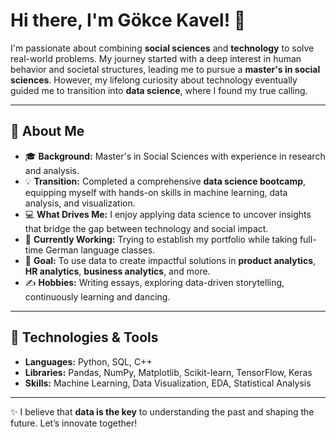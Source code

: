 # Hi there, I'm Gökce Kavel! 👋

I'm passionate about combining **social sciences** and **technology** to solve real-world problems. My journey started with a deep interest in human behavior and societal structures, leading me to pursue a **master's in social sciences**. However, my lifelong curiosity about technology eventually guided me to transition into **data science**, where I found my true calling.

---

## 🌟 About Me

- 🎓 **Background:** Master's in Social Sciences with experience in research and analysis.
- 💡 **Transition:** Completed a comprehensive **data science bootcamp**, equipping myself with hands-on skills in machine learning, data analysis, and visualization.
- 💻 **What Drives Me:** I enjoy applying data science to uncover insights that bridge the gap between technology and social impact.
- 🌱 **Currently Working:** Trying to establish my portfolio while taking full-time German language classes.
- 🎯 **Goal:** To use data to create impactful solutions in **product analytics**, **HR analytics**, **business analytics**, and more.
- ✍️ **Hobbies:** Writing essays, exploring data-driven storytelling, continuously learning and dancing.

---

## 🔧 Technologies & Tools

- **Languages:** Python, SQL, C++
- **Libraries:** Pandas, NumPy, Matplotlib, Scikit-learn, TensorFlow, Keras
- **Skills:** Machine Learning, Data Visualization, EDA, Statistical Analysis

---

✨ I believe that **data is the key** to understanding the past and shaping the future. Let’s innovate together!
